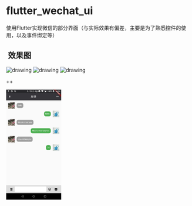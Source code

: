 # flutter_wechat_ui

使用Flutter实现微信的部分界面（与实际效果有偏差，主要是为了熟悉控件的使用，以及事件绑定等）

##  效果图
<img src="./screencap/mian.png" alt="drawing" width="150px"/>
<img src="./screencap/mian_menu.png" alt="drawing" width="150px"/> 
<img src="./screencap/search_page.png" alt="drawing" width="150px"/>  

++

<img src="./screencap/chat.png" alt="drawing" width="150px"/>  

<!-- ![main-page](./screencap/mian.png)
![main-page](./screencap/mian_menu.png)
![main-page](./screencap/search_page.png) -->

